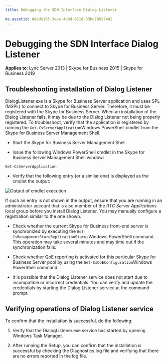 ```yaml
---
title: Debugging the SDN Interface Dialog Listener
 
ms.assetid: 0dade195-3eee-4b8d-8510-33bd78927442
---
```



# Debugging the SDN Interface Dialog Listener


  
    
    

 **Applies to**: Lync Server 2013 | Skype for Business 2015 | Skype for Business 2019

  
    
    


## Troubleshooting installation of Dialog Listener

DialogListener.exe is a Skype for Business Server application and uses SPL (MSPL) to connect to Skype for Business Server. Therefore, it must be registered with the Skype for Business Server. When an installation of the Dialog Listener fails, it may be due to the Dialog Listener not being properly registered. To troubleshoot, verify that the application is registered by running the  `Get-CsServerApplication`Windows PowerShell cmdlet from the Skype for Business Server Management Shell.
  
    
    

- Start the Skype for Business Server Management Shell.
    
  
- Issue the following Windows PowerShell cmdlet in the Skype for Business Server Management Shell window: 
  
    
    
 `Get-CsServerApplication`
    
  
- Verify that the following entry (or a similar one) is displayed as the cmdlet the output: 
  
    
    

  
    
    

  
    
    
![Output of cmdlet execution](../images/a1dc6b90-0adf-485c-846a-1e859cea6233.png)
  
    
    

  
    
    

  
    
    
 If such an entry is not shown in the output, ensure that you are running in an administrator account that is also member of the *RTC Server Applications*  local group before you install Dialog Listener. You may manually configure a registration similar to the one shown.
    
  
- Check whether the current Skype for Business front-end server is synchronized by executing the  `Get-CsManagementStoreReplicationStatus`Windows PowerShell command. This operation may take several minutes and may time out if the synchronization fails.
    
  
- Check whether QoE reporting is activated for this particular Skype for Business Server pool by using the  `Get-CsQoEConfiguration`Windows PowerShell command.
    
  
- It is possible that the Dialog Listener service does not start due to incompatible or incorrect credentials. You can verify and update the credentials by starting the Dialog Listener service at the command prompt.
    
  

## Verifying operations of Dialog Listener service

To confirm that the installation is successful, do the following:
  
    
    

1. Verify that the DialogListener.exe service has started by opening Windows Task Manager.
    
  
2. After running the Setup, you can confirm that the installation is successful by checking the Diagnostics.log file and verifying that there are no errors reported in the log file. 
    
  

